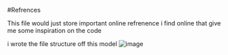 #Refrences

This file would just store important online refrenence i find online that give me some inspiration on the code

i wrote the file structure off this model
![image](https://github.com/byte-man74/Grit_n-_Griddle/assets/80783021/416aaaeb-ce6b-4d4f-ab37-e870f876f2ab)
